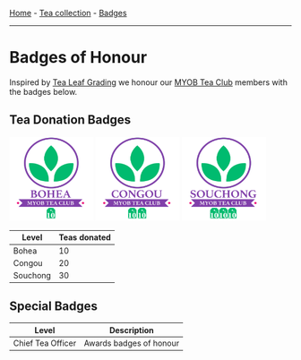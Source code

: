 [Home](./README.md) - [Tea collection](./COLLECTION.md) - [Badges](./BADGES.md)

-----

# Badges of Honour

Inspired by [Tea Leaf Grading] we honour our [MYOB Tea Club] members with the badges below.

## Tea Donation Badges

<div>
  <img width="150" height="150" src="./images/badges/bohea.png">
  <img width="150" height="150" src="./images/badges/congou.png">
  <img width="150" height="150" src="./images/badges/souchong.png">
</div>

| Level     | Teas donated |
|-----------|--------------|
| Bohea     | 10           |
| Congou    | 20           |
| Souchong  | 30           |

## Special Badges

| Level             | Description             |
|-------------------|-------------------------|
| Chief Tea Officer | Awards badges of honour |

[MYOB Tea Club]: https://github.com/rkazakov/tea-club
[Tea Leaf Grading]: https://en.wikipedia.org/wiki/Tea_leaf_grading
